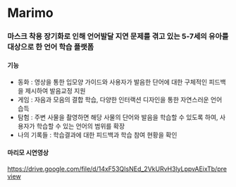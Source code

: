 # Marimo
### 마스크 착용 장기화로 인해 언어발달 지연 문제를 겪고 있는 5-7세의 유아를 대상으로 한 언어 학습 플랫폼

#### 기능
* 동화 : 영상을 통한 입모양 가이드와 사용자가 발음한 단어에 대한 구체적인 피드백을 제시하여 발음교정 지원
* 게임 : 자음과 모음의 결합 학습, 다양한 인터랙션 디자인을 통한 자연스러운 언어 습득
* 탐험 : 주변 사물을 촬영하면 해당 사물의 단어와 발음을 학습할 수 있도록 하여, 사용자가 학습할 수 있는 언어의 범위를 확장
* 나의 기록들 : 학습결과에 대한 피드백과 학습 참여 현황을 확인


#### 마리모 시연영상
https://drive.google.com/file/d/14xF53QIsNEd_2VkURvH3lyLppvAEixTb/preview
